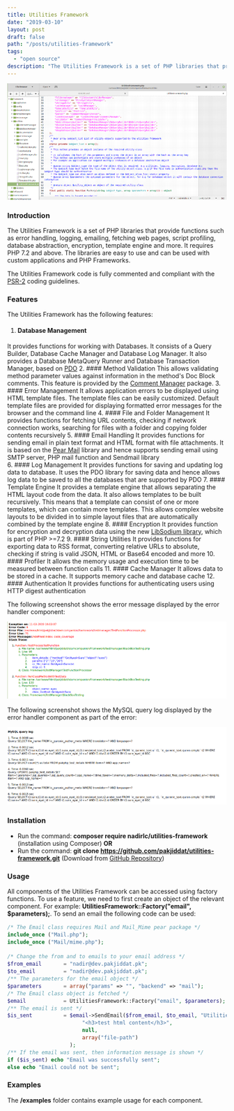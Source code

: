 ```yaml
---
title: Utilities Framework
date: "2019-03-10"
layout: post
draft: false
path: "/posts/utilities-framework"
tags:
  - "open source"
description: "The Utilities Framework is a set of PHP libraries that provide functions such as error handling, logging, emailing, fetching web pages, script profiling, database abstraction, encryption, template engine and more. It requires PHP 7.2 and above. The libraries are easy to use and can be used with custom applications and PHP Frameworks."
---
```


![Utilities Framework](code-editor.png)

### Introduction
The Utilities Framework is a set of PHP libraries that provide functions such as error handling, logging, emailing, fetching web pages, script profiling, database abstraction, encryption, template engine and more. It requires PHP 7.2 and above. The libraries are easy to use and can be used with custom applications and PHP Frameworks.

The Utilities Framework code is fully commented and compliant with the [PSR-2](https://www.php-fig.org/psr/psr-2/) coding guidelines.

### Features
The Utilities Framework has the following features:

1. #### Database Management
It provides functions for working with Databases. It consists of a Query Builder, Database Cache Manager and Database Log Manager. It also provides a Database MetaQuery Runner and Database Transaction Manager, based on [PDO](http://php.net/manual/en/book.pdo.php)
2. #### Method Validation
This allows validating method parameter values against information in the method's Doc Block comments. This feature is provided by the [Comment Manager](/posts/comment-manager) package.
3. #### Error Management
It allows application errors to be displayed using HTML template files. The template files can be easily customized. Default template files are provided for displaying formatted error messages for the browser and the command line
4. #### File and Folder Management
It provides functions for fetching URL contents, checking if network connection works, searching for files with a folder and copying folder contents recursively
5. #### Email Handling
It provides functions for sending email in plain text format and HTML format with file attachments. It is based on the [Pear Mail](https://pear.php.net/package/Mail/) library and hence supports sending email using SMTP server, PHP mail function and Sendmail library    
6. #### Log Management
It provides functions for saving and updating log data to database. It uses the PDO library for saving data and hence allows log data to be saved to all the databases that are supported by PDO
7. #### Template Engine
It provides a template engine that allows separating the HTML layout code from the data. It also allows templates to be built recursively. This means that a template can consist of one or more templates, which can contain more templates. This allows complex website layouts to be divided in to simple layout files that are automatically combined by the template engine
8. #### Encryption
It provides function for encryption and decryption data using the new [LibSodium library](http://php.net/manual/en/book.sodium.php), which is part of PHP >=7.2
9. #### String Utilities
It provides functions for exporting data to RSS format, converting relative URLs to absolute, checking if string is valid JSON, HTML or Base64 encoded and more
10. #### Profiler
It allows the memory usage and execution time to be measured between function calls
11. #### Cache Manager
It allows data to be stored in a cache. It supports memory cache and database cache
12. #### Authentication
It provides functions for authenticating users using HTTP digest authentication

The following screenshot shows the error message displayed by the error handler component:

![Error Handler Component](./error-message.png)

The following screenshot shows the MySQL query log displayed by the error handler component as part of the error:

![MySQL Query Log](./mysql-query-log.png)

### Installation
* Run the command: **composer require nadirlc/utilities-framework** (installation using Composer) **OR**
* Run the command: **git clone https://github.com/pakjiddat/utilities-framework.git** (Download from [GitHub Repository](https://github.com/pakjiddat/utilities-framework))

### Usage
All components of the Utilities Framework can be accessed using factory functions. To use a feature, we need to first create an object of the relevant component. For example: **UtilitiesFramework::Factory("email", $parameters);**. To send an email the following code can be used:

```php
/* The Email class requires Mail and Mail_Mime pear package */
include_once ("Mail.php");
include_once ("Mail/mime.php");

/* Change the from and to emails to your email address */
$from_email       = "nadir@dev.pakjiddat.pk";
$to_email         = "nadir@dev.pakjiddat.pk";
/** The parameters for the email object */
$parameters       = array("params" => "", "backend" => "mail");
/* The Email class object is fetched */
$email            = UtilitiesFramework::Factory("email", $parameters);
/** The email is sent */
$is_sent          = $email->SendEmail($from_email, $to_email, "Utilitiesframework Test",
                        "<h3>test html content</h3>",
                        null,
                        array("file-path")
                    );
/** If the email was sent, then information message is shown */
if ($is_sent) echo "Email was successfully sent";
else echo "Email could not be sent";
```

### Examples
The **/examples** folder contains example usage for each component.
